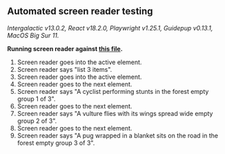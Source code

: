 ## Automated screen reader testing

_Intergalactic v13.0.2, React v18.2.0, Playwright v1.25.1,
Guidepup v0.13.1, MacOS Big Sur 11._

**Running screen reader against [this file](https://github.com/semrush/intergalactic/blob/master/website/docs/components/carousel/examples/dots.jsx).**

1. Screen reader goes into the active element.
2. Screen reader says "list 3 items".
3. Screen reader goes into the active element.
4. Screen reader goes to the next element.
5. Screen reader says "A cyclist performing stunts in the forest empty group 1 of 3".
6. Screen reader goes to the next element.
7. Screen reader says "A vulture flies with its wings spread wide empty group 2 of 3".
8. Screen reader goes to the next element.
9. Screen reader says "A pug wrapped in a blanket sits on the road in the forest empty group 3 of 3".
